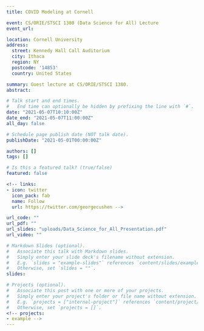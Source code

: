```yaml
---
title: COVID Modeling at Cornell

event: CS/ORIE/STSCI 1380 (Data Science for All) Lecture
event_url: 

location: Cornell University
address:
  street: Kennedy Hall Call Auditorium
  city: Ithaca
  region: NY
  postcode: '14853'
  country: United States

summary: Guest lecture at CS/ORIE/STSCI 1380.
abstract:

# Talk start and end times.
#   End time can optionally be hidden by prefixing the line with `#`.
date: "2021-05-07T10:10:00Z"
date_end: "2021-05-07T11:00:00Z"
all_day: false

# Schedule page publish date (NOT talk date).
publishDate: "2021-05-01T00:00:00Z"

authors: []
tags: []

# Is this a featured talk? (true/false)
featured: false

<!-- links:
- icon: twitter
  icon_pack: fab
  name: Follow
  url: https://twitter.com/georgecushen -->

url_code: ""
url_pdf: ""
url_slides: "uploads/Data_Science_for_All_Presentation.pdf"
url_video: ""

# Markdown Slides (optional).
#   Associate this talk with Markdown slides.
#   Simply enter your slide deck's filename without extension.
#   E.g. `slides = "example-slides"` references `content/slides/example-slides.md`.
#   Otherwise, set `slides = ""`.
slides:

# Projects (optional).
#   Associate this post with one or more of your projects.
#   Simply enter your project's folder or file name without extension.
#   E.g. `projects = ["internal-project"]` references `content/project/deep-learning/index.md`.
#   Otherwise, set `projects = []`.
<!-- projects:
- example -->
---
```


<!-- {{% callout note %}}
Click on the **Slides** button above to view the built-in slides feature.
{{% /callout %}}

Slides can be added in a few ways:

- **Create** slides using Wowchemy's [*Slides*](https://wowchemy.com/docs/managing-content/#create-slides) feature and link using `slides` parameter in the front matter of the talk file
- **Upload** an existing slide deck to `static/` and link using `url_slides` parameter in the front matter of the talk file
- **Embed** your slides (e.g. Google Slides) or presentation video on this page using [shortcodes](https://wowchemy.com/docs/writing-markdown-latex/).

Further event details, including [page elements](https://wowchemy.com/docs/writing-markdown-latex/) such as image galleries, can be added to the body of this page. -->

